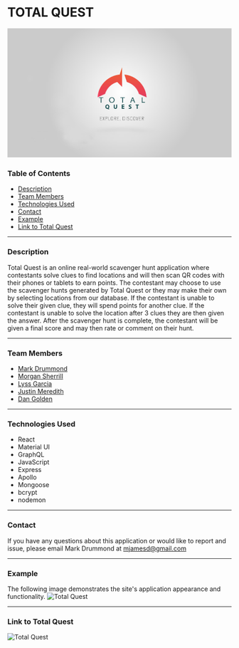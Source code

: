 # TOTAL QUEST
![Total Quest](videoimage.png)

### Table of Contents
* [Description](#description)
* [Team Members](#team-members)
* [Technologies Used](#technologies-used)
* [Contact](#contact)
* [Example](#example)
* [Link to Total Quest](#link-to-total-quest) 
***

### Description
Total Quest is an online real-world scavenger hunt application where contestants solve clues to find locations and will then scan QR codes with their phones or tablets to earn points. The contestant may choose to use the scavenger hunts generated by Total Quest or they may make their own by selecting locations from our database. If the contestant is unable to solve their given clue, they will spend points for another clue.  If the contestant is unable to solve the location after 3 clues they are then given the answer. After the scavenger hunt is complete, the contestant will be given a final score and may then rate or comment on their hunt.
***

### Team Members
* [Mark Drummond](https://github.com/mjamesd)
* [Morgan Sherrill](https://github.com/m-sherrill)
* [Lyss Garcia](https://github.com/lyssg2)
* [Justin Meredith](https://github.com/JustinM099)
* [Dan Golden](https://github.com/DanPGolden)
***

### Technologies Used
* React
* Material UI
* GraphQL
* JavaScript
* Express
* Apollo
* Mongoose
* bcrypt
* nodemon
***

### Contact
If you have any questions about this application or would like to report and issue, please email Mark Drummond at mjamesd@gmail.com
***

### Example
The following image demonstrates the site's application appearance and functionality.
![Total Quest]()
***

### Link to Total Quest
![Total Quest](https://urban-giggle.herokuapp.com/)







